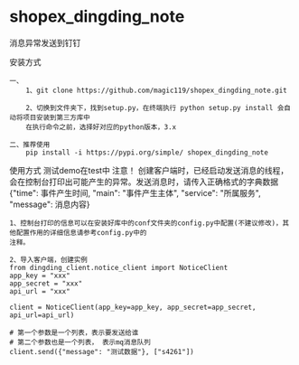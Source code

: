 # shopex_dingding_note
消息异常发送到钉钉

安装方式
    
    一、
        1、git clone https://github.com/magic119/shopex_dingding_note.git

        2、切换到文件夹下，找到setup.py，在终端执行 python setup.py install 会自动将项目安装到第三方库中
        在执行命令之前，选择好对应的python版本，3.x

    二、推荐使用
        pip install -i https://pypi.org/simple/ shopex_dingding_note

使用方式
    测试demo在test中
    注意！
    创建客户端时，已经启动发送消息的线程，会在控制台打印出可能产生的异常。发送消息时，请传入正确格式的字典数据
    {"time": 事件产生时间, "main": "事件产生主体", "service": "所属服务", "message": 消息内容}

    1、控制台打印的信息可以在安装好库中的conf文件夹的config.py中配置(不建议修改)，其他配置作用的详细信息请参考config.py中的
    注释。

    2、导入客户端，创建实例
    from dingding_client.notice_client import NoticeClient
    app_key = "xxx"
    app_secret = "xxx"
    api_url = "xxx"

    client = NoticeClient(app_key=app_key, app_secret=app_secret, api_url=api_url)
    
    # 第一个参数是一个列表，表示要发送给谁
    # 第二个参数也是一个列表， 表示mq消息队列
    client.send({"message": "测试数据"}, ["s4261"])
    